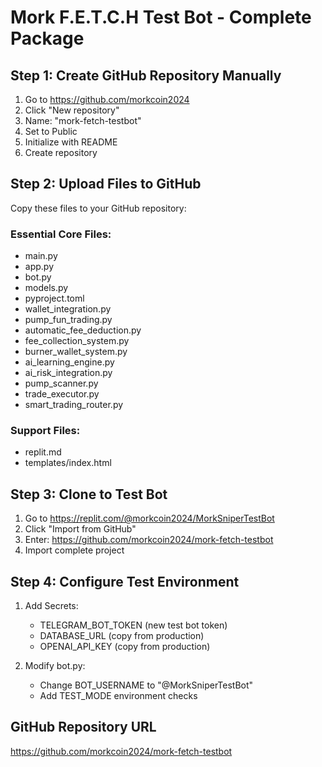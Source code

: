 # Mork F.E.T.C.H Test Bot - Complete Package

## Step 1: Create GitHub Repository Manually

1. Go to https://github.com/morkcoin2024
2. Click "New repository"
3. Name: "mork-fetch-testbot"
4. Set to Public
5. Initialize with README
6. Create repository

## Step 2: Upload Files to GitHub

Copy these files to your GitHub repository:

### Essential Core Files:
- main.py
- app.py  
- bot.py
- models.py
- pyproject.toml
- wallet_integration.py
- pump_fun_trading.py
- automatic_fee_deduction.py
- fee_collection_system.py
- burner_wallet_system.py
- ai_learning_engine.py
- ai_risk_integration.py
- pump_scanner.py
- trade_executor.py
- smart_trading_router.py

### Support Files:
- replit.md
- templates/index.html

## Step 3: Clone to Test Bot

1. Go to https://replit.com/@morkcoin2024/MorkSniperTestBot
2. Click "Import from GitHub" 
3. Enter: https://github.com/morkcoin2024/mork-fetch-testbot
4. Import complete project

## Step 4: Configure Test Environment

1. Add Secrets:
   - TELEGRAM_BOT_TOKEN (new test bot token)
   - DATABASE_URL (copy from production)
   - OPENAI_API_KEY (copy from production)

2. Modify bot.py:
   - Change BOT_USERNAME to "@MorkSniperTestBot"
   - Add TEST_MODE environment checks

## GitHub Repository URL
https://github.com/morkcoin2024/mork-fetch-testbot